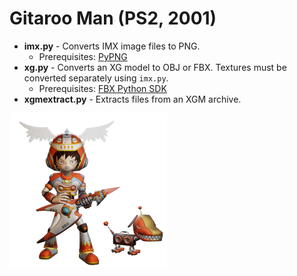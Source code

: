 # Gitaroo Man (PS2, 2001)

* **imx.py** - Converts IMX image files to PNG.
  * Prerequisites: [PyPNG](https://pypi.org/project/pypng/)
* **xg.py** - Converts an XG model to OBJ or FBX. Textures must be converted separately using `imx.py`.
  * Prerequisites: [FBX Python SDK](https://www.autodesk.com/products/fbx/overview)
* **xgmextract.py** - Extracts files from an XGM archive.

<img src="img/gitaroo.gif" alt="Ahhh, Gitaroo Man!" width="50%">
